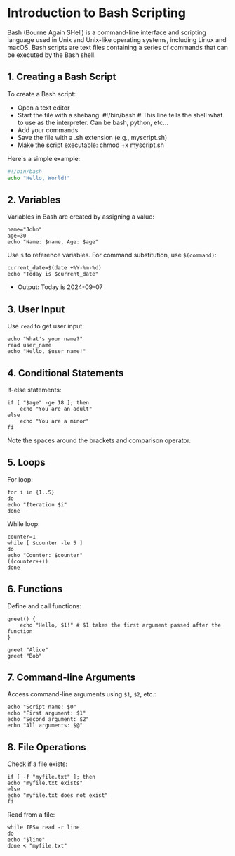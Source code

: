 # Introduction to Bash Scripting

Bash (Bourne Again SHell) is a command-line interface and scripting language used in Unix and Unix-like operating systems, including Linux and macOS. Bash scripts are text files containing a series of commands that can be executed by the Bash shell.

## 1. Creating a Bash Script

To create a Bash script:

- Open a text editor
- Start the file with a shebang: #!/bin/bash  # This line tells the shell what to use as the interpreter. Can be bash, python, etc...
- Add your commands
- Save the file with a .sh extension (e.g., myscript.sh)
- Make the script executable: chmod +x myscript.sh

Here's a simple example:

```bash
#!/bin/bash
echo "Hello, World!"
```

## 2. Variables

Variables in Bash are created by assigning a value:

```
name="John"
age=30
echo "Name: $name, Age: $age"
```

Use `$` to reference variables. For command substitution, use `$(command)`:

```
current_date=$(date +%Y-%m-%d)
echo "Today is $current_date"
```
- Output: Today is 2024-09-07

## 3. User Input

Use `read` to get user input:

```
echo "What's your name?"
read user_name
echo "Hello, $user_name!"
```

## 4. Conditional Statements

If-else statements:

```
if [ "$age" -ge 18 ]; then
    echo "You are an adult"
else
    echo "You are a minor"
fi
```

Note the spaces around the brackets and comparison operator.

## 5. Loops

For loop:

```
for i in {1..5}
do
echo "Iteration $i"
done
```

While loop:

```
counter=1
while [ $counter -le 5 ]
do
echo "Counter: $counter"
((counter++))
done
```

## 6. Functions

Define and call functions:

```
greet() {
    echo "Hello, $1!" # $1 takes the first argument passed after the function
}

greet "Alice"
greet "Bob"
```

## 7. Command-line Arguments

Access command-line arguments using `$1`, `$2`, etc.:

```
echo "Script name: $0"
echo "First argument: $1"
echo "Second argument: $2"
echo "All arguments: $@"
```

## 8. File Operations

Check if a file exists:

```
if [ -f "myfile.txt" ]; then
echo "myfile.txt exists"
else
echo "myfile.txt does not exist"
fi
```

Read from a file:

```
while IFS= read -r line
do
echo "$line"
done < "myfile.txt"
```
